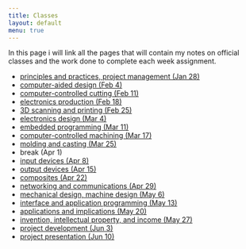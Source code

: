 ```yaml
---
title: Classes
layout: default
menu: true
---
```


In this page i will link all the pages that will contain my notes on official classes and the work done to complete each week assignment.




* [principles and practices, project management (Jan 28)](./trimester01/principles.html)
* [computer-aided design (Feb 4)](./trimester01/cad.html)
* [computer-controlled cutting (Feb 11)](./trimester01/ccc.html)
* [electronics production (Feb 18)](./trimester01/pcb_production.html)
* [3D scanning and printing (Feb 25)](./trimester01/3dprinting.html)
* [electronics design (Mar 4)](./trimester01/electronicdesign.html)
* [embedded programming (Mar 11)](./trimester01/embeddedprog.html)
* [computer-controlled machining (Mar 17)](./trimester01/ccm.html)
* [molding and casting (Mar 25)](./trimester01/moldcast.html)
* break (Apr 1)
* [input devices (Apr 8)](./trimester02)
* [output devices (Apr 15)](./trimester02)
* [composites (Apr 22)](./trimester02)
* [networking and communications (Apr 29)](./trimester02)
* [mechanical design, machine design (May 6)](./trimester02)
* [interface and application programming (May 13)](./trimester02)
* [applications and implications (May 20)](./trimester02)
* [invention, intellectual property, and income (May 27)](./trimester02)
* [project development (Jun 3)](./trimester02)
* [project presentation (Jun 10)](./trimester02)


 